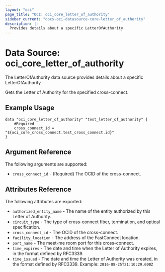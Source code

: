 ```yaml
---
layout: "oci"
page_title: "OCI: oci_core_letter_of_authority"
sidebar_current: "docs-oci-datasource-core-letter_of_authority"
description: |-
  Provides details about a specific LetterOfAuthority
---
```


# Data Source: oci_core_letter_of_authority
The LetterOfAuthority data source provides details about a specific LetterOfAuthority

Gets the Letter of Authority for the specified cross-connect.

## Example Usage

```hcl
data "oci_core_letter_of_authority" "test_letter_of_authority" {
	#Required
	cross_connect_id = "${oci_core_cross_connect.test_cross_connect.id}"
}
```

## Argument Reference

The following arguments are supported:

* `cross_connect_id` - (Required) The OCID of the cross-connect.


## Attributes Reference

The following attributes are exported:

* `authorized_entity_name` - The name of the entity authorized by this Letter of Authority.
* `circuit_type` - The type of cross-connect fiber, termination, and optical specification.
* `cross_connect_id` - The OCID of the cross-connect.
* `facility_location` - The address of the FastConnect location.
* `port_name` - The meet-me room port for this cross-connect.
* `time_expires` - The date and time when the Letter of Authority expires, in the format defined by RFC3339. 
* `time_issued` - The date and time the Letter of Authority was created, in the format defined by RFC3339.  Example: `2016-08-25T21:10:29.600Z` 

